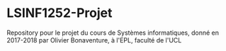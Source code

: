 # LSINF1252-Projet
Repository pour le projet du cours de Systèmes informatiques, donné en 2017-2018 par Olivier Bonaventure, à l'EPL, faculté de l'UCL
